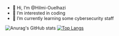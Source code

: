 - 👋 Hi, I’m @Hilmi-Ouelhazi
- 👀 I’m interested in coding 
- 🌱 I’m currently learning some cybersecurity staff




![Anurag's GitHub stats](https://github-readme-stats.vercel.app/api?username=Hilmi-z&show_icons=true&theme=github_dark)
[![Top Langs](https://github-readme-stats.vercel.app/api/top-langs/?username=Hilmi-z&layout=donut)](https://github.com/anuraghazra/github-readme-stats)
